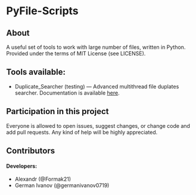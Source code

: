 # PyFile-Scripts
## About
A useful set of tools to work with large number of files, written in Python. Provided under the terms of MIT License (see LICENSE).

## Tools available:
- Duplicate_Searcher (testing) — Advanced multithread file duplates searcher. Documentation is available [here](docs/duplicate_searcher.md).

## Participation in this project
Everyone is allowed to open issues, suggest changes, or change code and add pull requests. Any kind of help will be highly appreciated. 

## Contributors
#### Developers:
- Alexandr (@Formak21)
- German Ivanov (@germanivanov0719)


